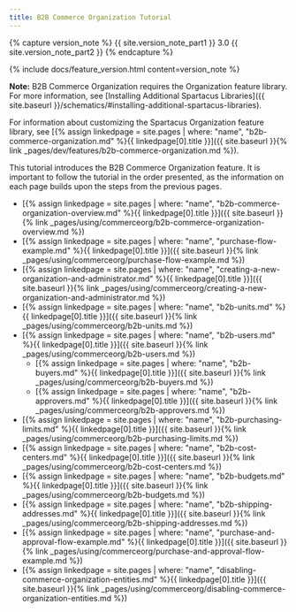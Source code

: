 ```yaml
---
title: B2B Commerce Organization Tutorial
---
```


{% capture version_note %}
{{ site.version_note_part1 }} 3.0 {{ site.version_note_part2 }}
{% endcapture %}

{% include docs/feature_version.html content=version_note %}

**Note:** B2B Commerce Organization requires the Organization feature library. For more information, see [Installing Additional Spartacus Libraries]({{ site.baseurl }}/schematics/#installing-additional-spartacus-libraries).

For information about customizing the Spartacus Organization feature library, see [{% assign linkedpage = site.pages | where: "name", "b2b-commerce-organization.md" %}{{ linkedpage[0].title }}]({{ site.baseurl }}{% link _pages/dev/features/b2b-commerce-organization.md %}).

This tutorial introduces the B2B Commerce Organization feature. It is important to follow the tutorial in the order presented, as the information on each page builds upon the steps from the previous pages.

- [{% assign linkedpage = site.pages | where: "name", "b2b-commerce-organization-overview.md" %}{{ linkedpage[0].title }}]({{ site.baseurl }}{% link _pages/using/commerceorg/b2b-commerce-organization-overview.md %})
- [{% assign linkedpage = site.pages | where: "name", "purchase-flow-example.md" %}{{ linkedpage[0].title }}]({{ site.baseurl }}{% link _pages/using/commerceorg/purchase-flow-example.md %})
- [{% assign linkedpage = site.pages | where: "name", "creating-a-new-organization-and-administrator.md" %}{{ linkedpage[0].title }}]({{ site.baseurl }}{% link _pages/using/commerceorg/creating-a-new-organization-and-administrator.md %})
- [{% assign linkedpage = site.pages | where: "name", "b2b-units.md" %}{{ linkedpage[0].title }}]({{ site.baseurl }}{% link _pages/using/commerceorg/b2b-units.md %})
- [{% assign linkedpage = site.pages | where: "name", "b2b-users.md" %}{{ linkedpage[0].title }}]({{ site.baseurl }}{% link _pages/using/commerceorg/b2b-users.md %})
  - [{% assign linkedpage = site.pages | where: "name", "b2b-buyers.md" %}{{ linkedpage[0].title }}]({{ site.baseurl }}{% link _pages/using/commerceorg/b2b-buyers.md %})
  - [{% assign linkedpage = site.pages | where: "name", "b2b-approvers.md" %}{{ linkedpage[0].title }}]({{ site.baseurl }}{% link _pages/using/commerceorg/b2b-approvers.md %})
- [{% assign linkedpage = site.pages | where: "name", "b2b-purchasing-limits.md" %}{{ linkedpage[0].title }}]({{ site.baseurl }}{% link _pages/using/commerceorg/b2b-purchasing-limits.md %})
- [{% assign linkedpage = site.pages | where: "name", "b2b-cost-centers.md" %}{{ linkedpage[0].title }}]({{ site.baseurl }}{% link _pages/using/commerceorg/b2b-cost-centers.md %})
- [{% assign linkedpage = site.pages | where: "name", "b2b-budgets.md" %}{{ linkedpage[0].title }}]({{ site.baseurl }}{% link _pages/using/commerceorg/b2b-budgets.md %})
- [{% assign linkedpage = site.pages | where: "name", "b2b-shipping-addresses.md" %}{{ linkedpage[0].title }}]({{ site.baseurl }}{% link _pages/using/commerceorg/b2b-shipping-addresses.md %})
- [{% assign linkedpage = site.pages | where: "name", "purchase-and-approval-flow-example.md" %}{{ linkedpage[0].title }}]({{ site.baseurl }}{% link _pages/using/commerceorg/purchase-and-approval-flow-example.md %})
- [{% assign linkedpage = site.pages | where: "name", "disabling-commerce-organization-entities.md" %}{{ linkedpage[0].title }}]({{ site.baseurl }}{% link _pages/using/commerceorg/disabling-commerce-organization-entities.md %})